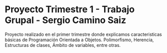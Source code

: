 # Proyecto Trimestre 1 - Trabajo Grupal - Sergio Camino Saiz

Proyecto realizado en el primer trimestre donde explicamos caracteristicas básicas de Programación Orientada a Objetos.
Polimorfismo, Herencia, Estructuras de clases, Ámbito de variables, entre otras.
